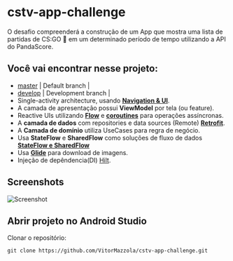 # cstv-app-challenge

O desafio compreenderá a construção de um App que mostra uma lista de partidas de CS:GO 🔫  em um determinado período de tempo utilizando a API do PandaScore.

## Você vai encontrar nesse projeto:
* [master](https://github.com/VitorMazzola/cstv-app-challenge/tree/master) | Default branch |
* [develop](https://github.com/VitorMazzola/cstv-app-challenge/tree/develop) | Development branch  |
* Single-activity architecture, usando **[Navigation & UI](https://developer.android.com/guide/navigation)**.
* A camada de apresentação possui **ViewModel** por tela (ou feature).
* Reactive UIs utilizando **[Flow](https://developer.android.com/kotlin/flow)** e **[coroutines](https://kotlinlang.org/docs/coroutines-overview.html)** para operações assíncronas.
* A **camada de dados** com repositories e data sources (Remote) **[Retrofit](https://square.github.io/retrofit/)**.
* A **Camada de domínio** utiliza UseCases para regra de negócio.
* Usa **StateFlow** e **SharedFlow** como soluções de fluxo de dados **[StateFlow e SharedFlow](https://developer.android.com/kotlin/flow/stateflow-and-sharedflow?hl=pt-br)**
* Usa **[Glide](https://github.com/bumptech/glide)** para download de imagens.
* Injeção de depêndencia(DI) [Hilt](https://developer.android.com/training/dependency-injection/hilt-android).


## Screenshots

<img src="screenshots/screenshots.jpeg" alt="Screenshot">


## Abrir projeto no Android Studio

Clonar o repositório:

```
git clone https://github.com/VitorMazzola/cstv-app-challenge.git
```
